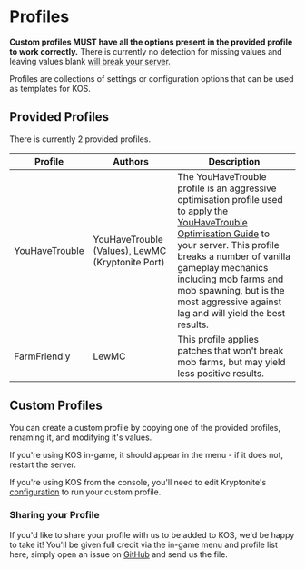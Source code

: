 # Profiles

<warning>
<strong>Custom profiles MUST have all the options present in the provided profile to work correctly.</strong> There is currently no detection for missing values and leaving values blank <u>will break your server</u>.
</warning>

Profiles are collections of settings or configuration options that can be used as templates for KOS.

## Provided Profiles
There is currently 2 provided profiles.

| Profile        | Authors                                          | Description                                                                                                                                                                                                                                                                                                                                                               |
|----------------|--------------------------------------------------|---------------------------------------------------------------------------------------------------------------------------------------------------------------------------------------------------------------------------------------------------------------------------------------------------------------------------------------------------------------------------|
| YouHaveTrouble | YouHaveTrouble (Values), LewMC (Kryptonite Port) | The YouHaveTrouble profile is an aggressive optimisation profile used to apply the [YouHaveTrouble Optimisation Guide](https://github.com/YouHaveTrouble/minecraft-optimization) to your server. This profile breaks a number of vanilla gameplay mechanics including mob farms and mob spawning, but is the most aggressive against lag and will yield the best results. |
| FarmFriendly   | LewMC                                            | This profile applies patches that won't break mob farms, but may yield less positive results.                                                                                                                                                                                                                                                                             |

## Custom Profiles
You can create a custom profile by copying one of the provided profiles, renaming it, and modifying it's values.

If you're using KOS in-game, it should appear in the menu - if it does not, restart the server.

If you're using KOS from the console, you'll need to edit Kryptonite's [configuration](KR-Configuration.md) to run your custom profile.

### Sharing your Profile
If you'd like to share your profile with us to be added to KOS, we'd be happy to take it! You'll be given full credit via the in-game menu and profile list here, simply open an issue on [GitHub](https://github.com/lewmc/kryptonite) and send us the file.